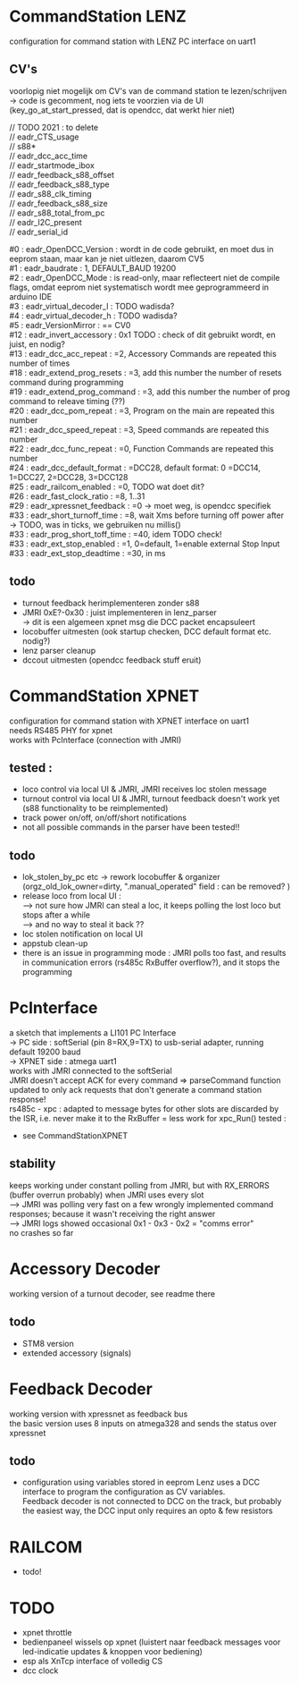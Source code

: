 # CommandStation LENZ
configuration for command station with LENZ PC interface on uart1

## CV's
voorlopig niet mogelijk om CV's van de command station te lezen/schrijven
-> code is gecomment, nog iets te voorzien via de UI (key_go_at_start_pressed, dat is opendcc, dat werkt hier niet)

// TODO 2021 : to delete  
// eadr_CTS_usage  
// s88*  
// eadr_dcc_acc_time  
// eadr_startmode_ibox  
// eadr_feedback_s88_offset  
// eadr_feedback_s88_type  
// eadr_s88_clk_timing  
// eadr_feedback_s88_size  
// eadr_s88_total_from_pc  
// eadr_I2C_present  
// eadr_serial_id  

#0  : eadr_OpenDCC_Version      : wordt in de code gebruikt, en moet dus in eeprom staan, maar kan je niet uitlezen, daarom CV5  
#1  : eadr_baudrate             : 1, DEFAULT_BAUD 19200  
#2  : eadr_OpenDCC_Mode         : is read-only, maar reflecteert niet de compile flags, omdat eeprom niet systematisch wordt mee geprogrammeerd in arduino IDE  
#3  : eadr_virtual_decoder_l    : TODO wadisda?  
#4  : eadr_virtual_decoder_h    : TODO wadisda?  
#5  : eadr_VersionMirror        : == CV0  
#12 : eadr_invert_accessory     : 0x1 TODO : check of dit gebruikt wordt, en juist, en nodig?  
#13 : eadr_dcc_acc_repeat       : =2, Accessory Commands are repeated this number of times  
#18 : eadr_extend_prog_resets   : =3,  add this number the number of resets command during programming  
#19 : eadr_extend_prog_command  : =3, add this number the number of prog command to releave timing (??)  
#20 : eadr_dcc_pom_repeat       : =3, Program on the main are repeated this number  
#21 : eadr_dcc_speed_repeat     : =3, Speed commands are repeated this number   
#22 : eadr_dcc_func_repeat      : =0, Function Commands are repeated this number     
#24 : eadr_dcc_default_format   : =DCC28, default format: 0 =DCC14, 1=DCC27, 2=DCC28, 3=DCC128  
#25 : eadr_railcom_enabled      : =0, TODO wat doet dit?   
#26 : eadr_fast_clock_ratio     : =8, 1..31  
#29 : eadr_xpressnet_feedback   : =0 -> moet weg, is opendcc specifiek   
#33 : eadr_short_turnoff_time   : =8, wait Xms before turning off power after  
-> TODO, was in ticks, we gebruiken nu millis()  
#33 : eadr_prog_short_toff_time : =40, idem TODO check!  
#33 : eadr_ext_stop_enabled     : =1, 0=default, 1=enable external Stop Input  
#33 : eadr_ext_stop_deadtime    : =30, in ms  

## todo
- turnout feedback herimplementeren zonder s88  
- JMRI 0xE?-0x30 : juist implementeren in lenz_parser  
-> dit is een algemeen xpnet msg die DCC packet encapsuleert  
- locobuffer uitmesten (ook startup checken, DCC default format etc. nodig?)
- lenz parser cleanup
- dccout uitmesten (opendcc feedback stuff eruit)

# CommandStation XPNET
configuration for command station with XPNET interface on uart1  
needs RS485 PHY for xpnet  
works with PcInterface (connection with JMRI)  
## tested :
- loco control via local UI & JMRI, JMRI receives loc stolen message
- turnout control via local UI & JMRI, turnout feedback doesn't work yet (s88 functionality to be reimplemented)
- track power on/off, on/off/short notifications
- not all possible commands in the parser have been tested!!  

## todo
- lok_stolen_by_pc etc -> rework locobuffer & organizer (orgz_old_lok_owner=dirty, ".manual_operated" field : can be removed? )  
- release loco from local UI :  
  --> not sure how JMRI can steal a loc, it keeps polling the lost loco but stops after a while  
  --> and no way to steal it back ??  
- loc stolen notification on local UI
- appstub clean-up
- there is an issue in programming mode : JMRI polls too fast, and results in communication errors (rs485c RxBuffer overflow?), and it stops the programming

# PcInterface
a sketch that implements a LI101 PC Interface  
-> PC side : softSerial (pin 8=RX,9=TX) to usb-serial adapter, running default 19200 baud  
-> XPNET side : atmega uart1  
works with JMRI connected to the softSerial  
JMRI doesn't accept ACK for every command => parseCommand function updated to only ack requests that don't generate a command station response!  
rs485c - xpc : adapted to message bytes for other slots are discarded by the ISR, 
i.e. never make it to the RxBuffer = less work for xpc_Run()
tested :  
- see CommandStationXPNET  

## stability
keeps working under constant polling from JMRI, but with RX_ERRORS (buffer overrun probably) when JMRI uses every slot  
--> JMRI was polling very fast on a few wrongly implemented command responses; because it wasn't receiving the right answer  
--> JMRI logs showed occasional 0x1 - 0x3 - 0x2 = "comms error"  
no crashes so far

# Accessory Decoder
working version of a turnout decoder, see readme there
## todo
- STM8 version
- extended accessory (signals)

# Feedback Decoder
working version with xpressnet as feedback bus  
the basic version uses 8 inputs on atmega328 and sends the status over xpressnet

## todo
- configuration using variables stored in eeprom
Lenz uses a DCC interface to program the configuration as CV variables.  
Feedback decoder is not connected to DCC on the track, but probably the easiest way, the DCC input only requires an opto & few resistors

# RAILCOM
- todo!

# TODO
- xpnet throttle
- bedienpaneel wissels op xpnet (luistert naar feedback messages voor led-indicatie updates & knoppen voor bediening)
- esp als XnTcp interface of volledig CS
- dcc clock



